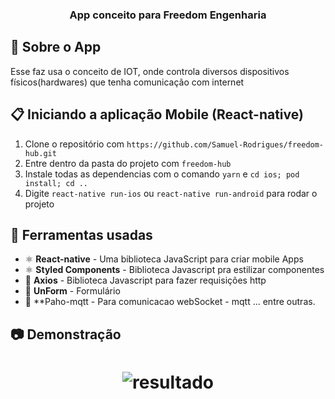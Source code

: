 <h3 align="center">
  App conceito para Freedom Engenharia
</h3>

## :rocket: Sobre o App

Esse faz usa o conceito de IOT, onde controla diversos dispositivos físicos(hardwares) que tenha comunicação com internet

## :clipboard: Iniciando a aplicação Mobile (React-native)

1. Clone o repositório com `https://github.com/Samuel-Rodrigues/freedom-hub.git`
2. Entre dentro da pasta do projeto com `freedom-hub`
3. Instale todas as dependencias com o comando `yarn` e `cd ios; pod install; cd ..`
4. Digite `react-native run-ios` ou `react-native run-android`  para rodar o projeto

## :hammer: Ferramentas usadas

- ⚛️ **React-native** - Uma biblioteca JavaScript para criar mobile Apps 
- ⚛️ **Styled Components** - Biblioteca Javascript pra estilizar componentes
- 📄 **Axios** - Biblioteca Javascript para fazer requisições http
- 📄 **UnForm** - Formulário
- 📄 **Paho-mqtt - Para comunicacao webSocket - mqtt
... entre outras.

## :camera: Demonstração
<h1 align="center"> <img alt="resultado" src=""/>
</h1>
